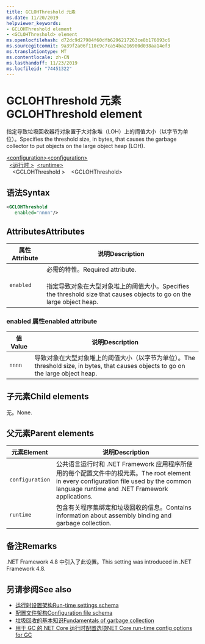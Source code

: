 ```yaml
---
title: GCLOHThreshold 元素
ms.date: 11/20/2019
helpviewer_keywords:
- GCLOHThreshold element
- <GCLOHThreshold> element
ms.openlocfilehash: d72dc9d27984f60dfb6296217263ce8b176093c6
ms.sourcegitcommit: 9a39f2a06f110c9c7ca54ba216900d038aa14ef3
ms.translationtype: MT
ms.contentlocale: zh-CN
ms.lasthandoff: 11/23/2019
ms.locfileid: "74451322"
---
```

# <a name="gclohthreshold-element"></a><span data-ttu-id="10d3d-102">GCLOHThreshold 元素</span><span class="sxs-lookup"><span data-stu-id="10d3d-102">GCLOHThreshold element</span></span>

<span data-ttu-id="10d3d-103">指定导致垃圾回收器将对象置于大对象堆（LOH）上的阈值大小（以字节为单位）。</span><span class="sxs-lookup"><span data-stu-id="10d3d-103">Specifies the threshold size, in bytes, that causes the garbage collector to put objects on the large object heap (LOH).</span></span>

<span data-ttu-id="10d3d-104">[\<configuration>](../configuration-element.md)</span><span class="sxs-lookup"><span data-stu-id="10d3d-104">[\<configuration>](../configuration-element.md)</span></span>\
<span data-ttu-id="10d3d-105">&nbsp;&nbsp;[\<运行时 >](runtime-element.md)</span><span class="sxs-lookup"><span data-stu-id="10d3d-105">&nbsp;&nbsp;[\<runtime>](runtime-element.md)</span></span>\
<span data-ttu-id="10d3d-106">&nbsp;&nbsp;&nbsp;&nbsp;\<GCLOHThreshold ></span><span class="sxs-lookup"><span data-stu-id="10d3d-106">&nbsp;&nbsp;&nbsp;&nbsp;\<GCLOHThreshold></span></span>

## <a name="syntax"></a><span data-ttu-id="10d3d-107">语法</span><span class="sxs-lookup"><span data-stu-id="10d3d-107">Syntax</span></span>

```xml
<GCLOHThreshold
   enabled="nnnn"/>
```

## <a name="attributes"></a><span data-ttu-id="10d3d-108">Attributes</span><span class="sxs-lookup"><span data-stu-id="10d3d-108">Attributes</span></span>

|<span data-ttu-id="10d3d-109">属性</span><span class="sxs-lookup"><span data-stu-id="10d3d-109">Attribute</span></span>|<span data-ttu-id="10d3d-110">说明</span><span class="sxs-lookup"><span data-stu-id="10d3d-110">Description</span></span>|
|---------------|-----------------|
|`enabled`|<span data-ttu-id="10d3d-111">必需的特性。</span><span class="sxs-lookup"><span data-stu-id="10d3d-111">Required attribute.</span></span><br /><br /><span data-ttu-id="10d3d-112">指定导致对象在大型对象堆上的阈值大小。</span><span class="sxs-lookup"><span data-stu-id="10d3d-112">Specifies the threshold size that causes objects to go on the large object heap.</span></span>|

### <a name="enabled-attribute"></a><span data-ttu-id="10d3d-113">enabled 属性</span><span class="sxs-lookup"><span data-stu-id="10d3d-113">enabled attribute</span></span>

|<span data-ttu-id="10d3d-114">值</span><span class="sxs-lookup"><span data-stu-id="10d3d-114">Value</span></span>|<span data-ttu-id="10d3d-115">说明</span><span class="sxs-lookup"><span data-stu-id="10d3d-115">Description</span></span>|
|-----------|-----------------|
|`nnnn`|<span data-ttu-id="10d3d-116">导致对象在大型对象堆上的阈值大小（以字节为单位）。</span><span class="sxs-lookup"><span data-stu-id="10d3d-116">The threshold size, in bytes, that causes objects to go on the large object heap.</span></span>|

## <a name="child-elements"></a><span data-ttu-id="10d3d-117">子元素</span><span class="sxs-lookup"><span data-stu-id="10d3d-117">Child elements</span></span>

<span data-ttu-id="10d3d-118">无。</span><span class="sxs-lookup"><span data-stu-id="10d3d-118">None.</span></span>

## <a name="parent-elements"></a><span data-ttu-id="10d3d-119">父元素</span><span class="sxs-lookup"><span data-stu-id="10d3d-119">Parent elements</span></span>

|<span data-ttu-id="10d3d-120">元素</span><span class="sxs-lookup"><span data-stu-id="10d3d-120">Element</span></span>|<span data-ttu-id="10d3d-121">说明</span><span class="sxs-lookup"><span data-stu-id="10d3d-121">Description</span></span>|
|-------------|-----------------|
|`configuration`|<span data-ttu-id="10d3d-122">公共语言运行时和 .NET Framework 应用程序所使用的每个配置文件中的根元素。</span><span class="sxs-lookup"><span data-stu-id="10d3d-122">The root element in every configuration file used by the common language runtime and .NET Framework applications.</span></span>|
|`runtime`|<span data-ttu-id="10d3d-123">包含有关程序集绑定和垃圾回收的信息。</span><span class="sxs-lookup"><span data-stu-id="10d3d-123">Contains information about assembly binding and garbage collection.</span></span>|

## <a name="remarks"></a><span data-ttu-id="10d3d-124">备注</span><span class="sxs-lookup"><span data-stu-id="10d3d-124">Remarks</span></span>

<span data-ttu-id="10d3d-125">.NET Framework 4.8 中引入了此设置。</span><span class="sxs-lookup"><span data-stu-id="10d3d-125">This setting was introduced in .NET Framework 4.8.</span></span>

## <a name="see-also"></a><span data-ttu-id="10d3d-126">另请参阅</span><span class="sxs-lookup"><span data-stu-id="10d3d-126">See also</span></span>

- [<span data-ttu-id="10d3d-127">运行时设置架构</span><span class="sxs-lookup"><span data-stu-id="10d3d-127">Run-time settings schema</span></span>](index.md)
- [<span data-ttu-id="10d3d-128">配置文件架构</span><span class="sxs-lookup"><span data-stu-id="10d3d-128">Configuration file schema</span></span>](../index.md)
- [<span data-ttu-id="10d3d-129">垃圾回收的基本知识</span><span class="sxs-lookup"><span data-stu-id="10d3d-129">Fundamentals of garbage collection</span></span>](../../../../standard/garbage-collection/fundamentals.md)
- [<span data-ttu-id="10d3d-130">用于 GC 的 NET Core 运行时配置选项</span><span class="sxs-lookup"><span data-stu-id="10d3d-130">NET Core run-time config options for GC</span></span>](../../../../core/run-time-config/garbage-collector.md)
